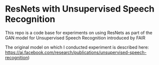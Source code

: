 # ResNets with Unsupervised Speech Recognition
This repo is a code base for experiments on using ResNets as part of the GAN model for Unsupervised Speech Recognition introduced by FAIR 

The original model on which I conducted experiment is described here: https://ai.facebook.com/research/publications/unsupervised-speech-recognition)
